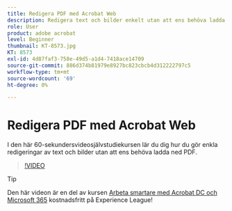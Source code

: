 ```yaml
---
title: Redigera PDF med Acrobat Web
description: Redigera text och bilder enkelt utan att ens behöva ladda ned PDF
role: User
product: adobe acrobat
level: Beginner
thumbnail: KT-8573.jpg
KT: 8573
exl-id: 4d87faf3-758e-49d5-a1d4-7418ace14709
source-git-commit: 886d374b81979e8927bc823cbcb4d312222797c5
workflow-type: tm+mt
source-wordcount: '69'
ht-degree: 0%

---
```


# Redigera PDF med Acrobat Web

I den här 60-sekundersvideosjälvstudiekursen lär du dig hur du gör enkla redigeringar av text och bilder utan att ens behöva ladda ned PDF.

>[!VIDEO](https://video.tv.adobe.com/v/336362?hidetitle=true)

>[!TIP]
>
>Den här videon är en del av kursen [Arbeta smartare med Acrobat DC och Microsoft 365](https://experienceleague.adobe.com/?recommended=Acrobat-U-1-2021.microsoft365) kostnadsfritt på Experience League!

